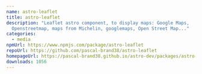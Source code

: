```yaml
---
name: astro-leaflet
title: astro-leaflet
description: "Leaflet astro component, to display maps: Google Maps,
  Openstreetmap, maps from Michelin, googlemaps, Open Street Map..."
categories:
  - media
npmUrl: https://www.npmjs.com/package/astro-leaflet
repoUrl: https://github.com/pascal-brand38/astro-leaflet
homepageUrl: https://pascal-brand38.github.io/astro-dev/packages/astro-leaflet/
downloads: 1056
---
```

